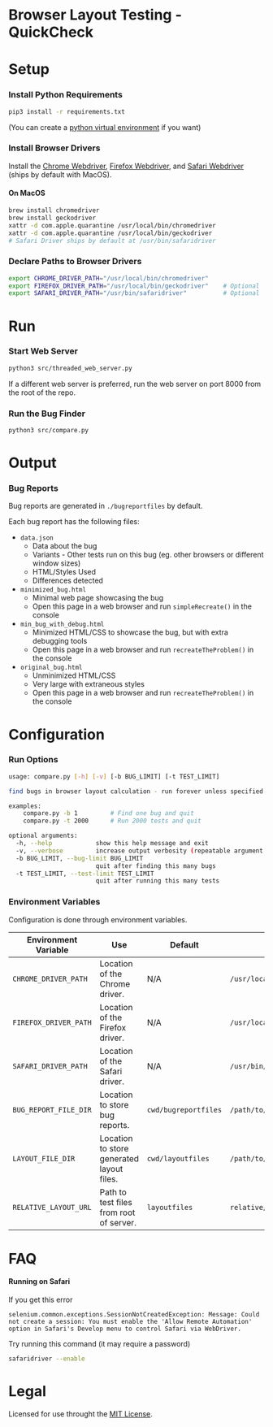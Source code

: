 # Browser Layout Testing - QuickCheck


# Setup

### Install Python Requirements
```bash
pip3 install -r requirements.txt
```
(You can create a [python virtual environment](https://docs.python.org/3/tutorial/venv.html) if you want)

### Install Browser Drivers
Install the [Chrome Webdriver](https://chromedriver.chromium.org/getting-started), [Firefox Webdriver](https://github.com/mozilla/geckodriver/releases), and [Safari Webdriver](https://webkit.org/blog/6900/webdriver-support-in-safari-10/) (ships by default with MacOS).

#### On MacOS
```bash
brew install chromedriver
brew install geckodriver
xattr -d com.apple.quarantine /usr/local/bin/chromedriver
xattr -d com.apple.quarantine /usr/local/bin/geckodriver
# Safari Driver ships by default at /usr/bin/safaridriver
```

### Declare Paths to Browser Drivers

```bash
export CHROME_DRIVER_PATH="/usr/local/bin/chromedriver"
export FIREFOX_DRIVER_PATH="/usr/local/bin/geckodriver"    # Optional
export SAFARI_DRIVER_PATH="/usr/bin/safaridriver"          # Optional
```


# Run

### Start Web Server
```bash
python3 src/threaded_web_server.py
```
If a different web server is preferred, run the web server on port 8000 from the root of the repo.

### Run the Bug Finder
```bash
python3 src/compare.py
```


# Output

### Bug Reports

Bug reports are generated in `./bugreportfiles` by default.

Each bug report has the following files:
- `data.json`
    - Data about the bug
    - Variants - Other tests run on this bug (eg. other browsers or different window sizes)
    - HTML/Styles Used
    - Differences detected
- `minimized_bug.html` 
    - Minimal web page showcasing the bug
    - Open this page in a web browser and run `simpleRecreate()` in the console
- `min_bug_with_debug.html` 
    - Minimized HTML/CSS to showcase the bug, but with extra debugging tools
    - Open this page in a web browser and run `recreateTheProblem()` in the console
- `original_bug.html` 
    - Unminimized HTML/CSS 
    - Very large with extraneous styles
    - Open this page in a web browser and run `recreateTheProblem()` in the console

# Configuration

### Run Options

```bash
usage: compare.py [-h] [-v] [-b BUG_LIMIT] [-t TEST_LIMIT]

find bugs in browser layout calculation - run forever unless specified otherwise

examples: 
    compare.py -b 1         # Find one bug and quit 
    compare.py -t 2000      # Run 2000 tests and quit

optional arguments:
  -h, --help            show this help message and exit
  -v, --verbose         increase output verbosity (repeatable argument -v, -vv, -vvv, -vvvv)
  -b BUG_LIMIT, --bug-limit BUG_LIMIT
                        quit after finding this many bugs
  -t TEST_LIMIT, --test-limit TEST_LIMIT
                        quit after running this many tests
```

### Environment Variables

Configuration is done through environment variables.

| Environment Variable | Use | Default | Example |
|----------------------|-----|---------| ------- |
| `CHROME_DRIVER_PATH`    | Location of the Chrome driver. | N/A | `/usr/local/bin/chromedriver` |
| `FIREFOX_DRIVER_PATH`    | Location of the Firefox driver. | N/A | `/usr/local/bin/geckodriver` |
| `SAFARI_DRIVER_PATH`    | Location of the Safari driver. | N/A | `/usr/bin/safaridriver` |
| `BUG_REPORT_FILE_DIR` | Location to store bug reports. | `cwd/bugreportfiles` | `/path/to/bug/reports` |
| `LAYOUT_FILE_DIR`    | Location to store generated layout files. | `cwd/layoutfiles` | `/path/to/layout/dir` |
| `RELATIVE_LAYOUT_URL` | Path to test files from root of server. | `layoutfiles` | `relative/path` |


# FAQ


#### Running on Safari
If you get this error
```
selenium.common.exceptions.SessionNotCreatedException: Message: Could not create a session: You must enable the 'Allow Remote Automation' option in Safari's Develop menu to control Safari via WebDriver.
```

Try running this command (it may require a password)
```bash
safaridriver --enable
```


# Legal

Licensed for use throught the [MIT License](MIT-LICENSE).
